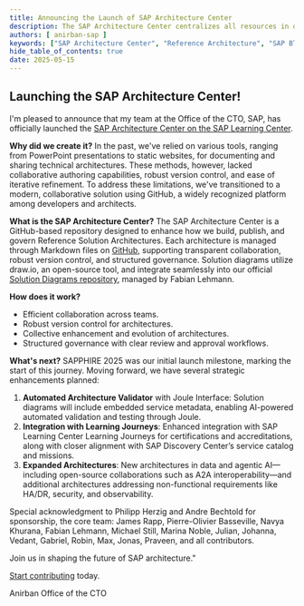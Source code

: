 ```yaml
---
title: Announcing the Launch of SAP Architecture Center
description: The SAP Architecture Center centralizes all resources in one place, enabling organizations to maximize cloud capabilities while ensuring that their solutions are secure, resilient, and optimized to their specific requirements.
authors: [ anirban-sap ]
keywords: ["SAP Architecture Center", "Reference Architecture", "SAP BTP"]
hide_table_of_contents: true
date: 2025-05-15
---
```


## Launching the SAP Architecture Center!

I'm pleased to announce that my team at the Office of the CTO, SAP, has officially launched the [SAP Architecture Center on the SAP Learning Center](https://architecture.learning.sap.com/).

**Why did we create it?** In the past, we've relied on various tools, ranging from PowerPoint presentations to static websites, for documenting and sharing technical architectures. These methods, however, lacked collaborative authoring capabilities, robust version control, and ease of iterative refinement. To address these limitations, we've transitioned to a modern, collaborative solution using GitHub, a widely recognized platform among developers and architects.

**What is the SAP Architecture Center?** The SAP Architecture Center is a GitHub-based repository designed to enhance how we build, publish, and govern Reference Solution Architectures. Each architecture is managed through Markdown files on [GitHub](https://github.com/SAP/architecture-center), supporting transparent collaboration, robust version control, and structured governance. Solution diagrams utilize draw.io, an open-source tool, and integrate seamlessly into our official [Solution Diagrams repository](https://sap.github.io/btp-solution-diagrams/), managed by Fabian Lehmann.

**How does it work?**
- Efficient collaboration across teams.
- Robust version control for architectures.
- Collective enhancement and evolution of architectures.
- Structured governance with clear review and approval workflows.


**What's next?** SAPPHIRE 2025 was our initial launch milestone, marking the start of this journey. Moving forward, we have several strategic enhancements planned:
1. **Automated Architecture Validator** with Joule Interface: Solution diagrams will include embedded service metadata, enabling AI-powered automated validation and testing through Joule.
2. **Integration with Learning Journeys**: Enhanced integration with SAP Learning Center Learning Journeys for certifications and accreditations, along with closer alignment with SAP Discovery Center’s service catalog and missions.
3. **Expanded Architectures**: New architectures in data and agentic AI—including open-source collaborations such as A2A interoperability—and additional architectures addressing non-functional requirements like HA/DR, security, and observability.

Special acknowledgment to Philipp Herzig and Andre Bechtold for sponsorship, the core team: James Rapp, Pierre-Olivier Basseville, Navya Khurana, Fabian Lehmann, Michael Still, Marina Noble, Julian, Johanna, Vedant, Gabriel, Robin, Max, Jonas, Praveen, and all contributors.

Join us in shaping the future of SAP architecture."

 [Start contributing](/community/contribution) today.

Anirban
Office of the CTO

<!-- truncate -->